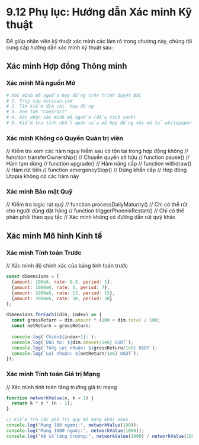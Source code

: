 # 9.12 Phụ lục: Hướng dẫn Xác minh Kỹ thuật

Để giúp nhân viên kỹ thuật xác minh các làm rõ trong chương này, chúng tôi cung cấp hướng dẫn xác minh kỹ thuật sau:

## Xác minh Hợp đồng Thông minh

### Xác minh Mã nguồn Mở
```bash
# Xác minh mã nguồn hợp đồng trên trình duyệt BSC
# 1. Truy cập bscscan.com
# 2. Tìm kiếm địa chỉ hợp đồng
# 3. Xem tab "Contract"
# 4. Xác nhận xác minh mã nguồn (dấu tích xanh)
# 5. Kiểm tra tính nhất quán của mã hợp đồng với mô tả whitepaper
```

### Xác minh Không có Quyền Quản trị viên
// Kiểm tra xem các hàm nguy hiểm sau có tồn tại trong hợp đồng không
// function transferOwnership() // Chuyển quyền sở hữu
// function pause() // Hàm tạm dừng
// function upgrade() // Hàm nâng cấp
// function withdraw() // Hàm rút tiền
// function emergencyStop() // Dừng khẩn cấp
// Hợp đồng Utopia không có các hàm này

### Xác minh Bảo mật Quỹ
// Kiểm tra logic rút quỹ
// function processDailyMaturity() // Chỉ có thể rút cho người dùng đặt hàng
// function triggerPhoenixRestart() // Chỉ có thể phân phối theo quy tắc
// Xác minh không có đường dẫn rút quỹ khác

## Xác minh Mô hình Kinh tế

### Xác minh Tính toán Trước
// Xác minh độ chính xác của bảng tính toán trước
```javascript
const dimensions = [
  {amount: 100e6, rate: 0.5, period: 1},
  {amount: 1000e6, rate: 5, period: 7},
  {amount: 2000e6, rate: 13, period: 15},
  {amount: 3000e6, rate: 30, period: 30}
];

dimensions.forEach((dim, index) => {
  const grossReturn = dim.amount * (100 + dim.rate) / 100;
  const netReturn = grossReturn;
  
  console.log(`Chiều${index+1}:`);
  console.log(`Đầu tư: ${dim.amount/1e6} USDT`);
  console.log(`Tổng Lợi nhuận: ${grossReturn/1e6} USDT`);
  console.log(`Lợi nhuận: ${netReturn/1e6} USDT`);
});
```

### Xác minh Tính toán Giá trị Mạng
// Xác minh tính toán tăng trưởng giá trị mạng
```javascript
function networkValue(n, k = 1) {
  return k * n * (n - 1);
}

// Kiểm tra các giá trị quy mô mạng khác nhau
console.log("Mạng 100 người:", networkValue(100));
console.log("Mạng 1000 người:", networkValue(1000));
console.log("Hệ số tăng trưởng:", networkValue(1000) / networkValue(100));
```